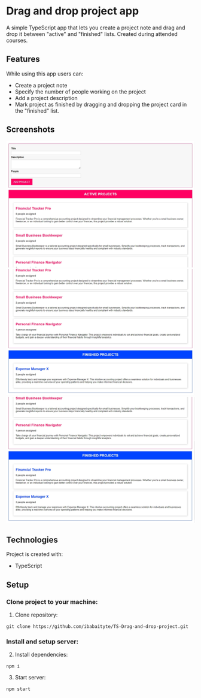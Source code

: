 # Drag and drop project app
A simple TypeScript app that lets you create a project note and drag and drop it between "active" and "finished" lists. Created during attended courses.

## Features
While using this app users can:
* Create a project note
* Specify the number of people working on the project
* Add a project description
* Mark project as finished by dragging and dropping the project card in the "finished" list. 

## Screenshots
![img.jpg](pictures/img.jpg)
![img2.jpg](pictures/img2.jpg)
![img3.jpg](pictures/img3.jpg)

## Technologies
Project is created with:
* TypeScript

## Setup

### Clone project to your machine:
1. Clone repository:
```
git clone https://github.com/ibabaityte/TS-Drag-and-drop-project.git
```
### Install and setup server:
2. Install dependencies:
```
npm i
```
3. Start server:
```
npm start
```